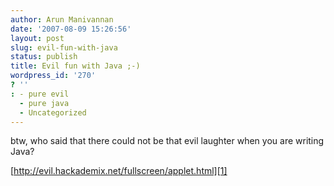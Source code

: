 ```yaml
---
author: Arun Manivannan
date: '2007-08-09 15:26:56'
layout: post
slug: evil-fun-with-java
status: publish
title: Evil fun with Java ;-)
wordpress_id: '270'
? ''
: - pure evil
  - pure java
  - Uncategorized
---
```


btw, who said that there could not be that evil laughter when you are writing
Java?

[http://evil.hackademix.net/fullscreen/applet.html][1]

   [1]: http://evil.hackademix.net/fullscreen/applet.html

